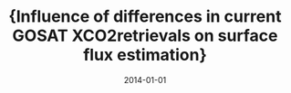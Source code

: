 ---
title: "{Influence of differences in current GOSAT XCO2retrievals on surface flux estimation}"
collection: publications
permalink: /publication/2014-01-01-Takagi2014
date: 2014-01-01
venue: 'Geophysical Research Letters'
paperurl: 'https://doi.org/10.1002/2013GL059174'
citation: 'Takagi et al., <b>{Influence of differences in current GOSAT XCO2retrievals on surface flux estimation}</b>, Geophysical Research Letters, 2014-01-01, 10.1002/2013GL059174'
---